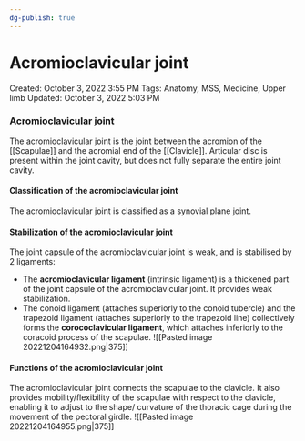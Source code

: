 ```yaml
---
dg-publish: true
---
```


# Acromioclavicular joint

Created: October 3, 2022 3:55 PM
Tags: Anatomy, MSS, Medicine, Upper limb
Updated: October 3, 2022 5:03 PM

### Acromioclavicular joint
The acromioclavicular joint is the joint between the acromion of the [[Scapulae]] and the acromial end of the [[Clavicle]].
Articular disc is present within the joint cavity, but does not fully separate the entire joint cavity.

#### Classification of the acromioclavicular joint
The acromioclavicular joint is classified as a synovial plane joint.

#### Stabilization of the acromioclavicular joint
The joint capsule of the acromioclavicular joint is weak, and is stabilised by 2 ligaments:
- The **acromioclavicular ligament** (intrinsic ligament) is a thickened part of the joint capsule of the acromioclavicular joint. It provides weak stabilization.
- The conoid ligament (attaches superiorly to the conoid tubercle) and the trapezoid ligament (attaches superiorly to the trapezoid line) collectively forms the **corococlavicular ligament**, which attaches inferiorly to the coracoid process of the scapulae.
![[Pasted image 20221204164932.png|375]]

#### Functions of the acromioclavicular joint
The acromioclavicular joint connects the scapulae to the clavicle.
It also provides mobility/flexibility of the scapulae with respect to the clavicle, enabling it to adjust to the shape/ curvature of the thoracic cage during the movement of the pectoral girdle.
![[Pasted image 20221204164955.png|375]]